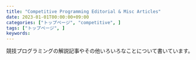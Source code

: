 ```yaml
---
title: "Competitive Programming Editorial & Misc Articles"
date: 2023-01-01T00:00:00+09:00
categories: ["トップページ", "competitive", ]
tags: ["トップページ", ]
keywords:
---
```


競技プログラミングの解説記事やその他いろいろなことについて書いています。

<!--more-->

